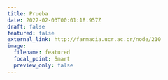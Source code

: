 ```yaml
---
title: Prueba
date: 2022-02-03T00:01:18.957Z
draft: false
featured: false
external_link: http://farmacia.ucr.ac.cr/node/210
image:
  filename: featured
  focal_point: Smart
  preview_only: false
---
```

